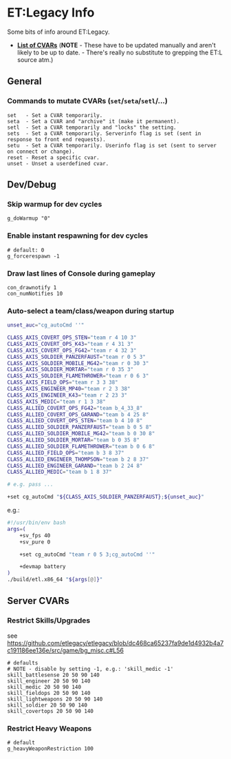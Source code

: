 # ET:Legacy Info
Some bits of info around ET:Legacy.

- [**List of CVARs**](https://etlegacy.readthedocs.io/en/latest/cvars.html)
  (**NOTE** - These have to be updated manually and aren't likely to be up to
  date. - There's really no substitute to grepping the ET:L source atm.)

## General
### Commands to mutate CVARs (`set`/`seta`/`setl`/...)
```
set   - Set a CVAR temporarily.
seta  - Set a CVAR and "archive" it (make it permanent).
setl  - Set a CVAR temporarily and "locks" the setting.
sets  - Set a CVAR temporarily. Serverinfo flag is set (sent in response to front end requests).
setu  - Set a CVAR temporarily. Userinfo flag is set (sent to server on connect or change).
reset - Reset a specific cvar.
unset - Unset a userdefined cvar.

```

## Dev/Debug
### Skip warmup for dev cycles
```
g_doWarmup "0"
```

### Enable instant respawning for dev cycles
```
# default: 0
g_forcerespawn -1
```

### Draw last lines of Console during gameplay
```
con_drawnotify 1
con_numNotifies 10
```

### Auto-select a team/class/weapon during startup
```bash
unset_auc="cg_autoCmd ''"

CLASS_AXIS_COVERT_OPS_STEN="team r 4 10 3"
CLASS_AXIS_COVERT_OPS_K43="team r 4 31 3"
CLASS_AXIS_COVERT_OPS_FG42="team r 4 32 3"
CLASS_AXIS_SOLDIER_PANZERFAUST="team r 0 5 3"
CLASS_AXIS_SOLDIER_MOBILE_MG42="team r 0 30 3"
CLASS_AXIS_SOLDIER_MORTAR="team r 0 35 3"
CLASS_AXIS_SOLDIER_FLAMETHROWER="team r 0 6 3"
CLASS_AXIS_FIELD_OPS="team r 3 3 38"
CLASS_AXIS_ENGINEER_MP40="team r 2 3 38"
CLASS_AXIS_ENGINEER_K43="team r 2 23 3"
CLASS_AXIS_MEDIC="team r 1 3 38"
CLASS_ALLIED_COVERT_OPS_FG42="team b_4_33_8"
CLASS_ALLIED_COVERT_OPS_GARAND="team b 4 25 8"
CLASS_ALLIED_COVERT_OPS_STEN="team b 4 10 8"
CLASS_ALLIED_SOLDIER_PANZERFAUST="team b 0 5 8"
CLASS_ALLIED_SOLDIER_MOBILE_MG42="team b 0 30 8"
CLASS_ALLIED_SOLDIER_MORTAR="team b 0 35 8"
CLASS_ALLIED_SOLDIER_FLAMETHROWER="team b 0 6 8"
CLASS_ALLIED_FIELD_OPS="team b 3 8 37"
CLASS_ALLIED_ENGINEER_THOMPSON="team b 2 8 37"
CLASS_ALLIED_ENGINEER_GARAND="team b 2 24 8"
CLASS_ALLIED_MEDIC="team b 1 8 37"

# e.g. pass ...

+set cg_autoCmd "${CLASS_AXIS_SOLDIER_PANZERFAUST};${unset_auc}"
```

e.g.:
```bash
#!/usr/bin/env bash
args=(
    +sv_fps 40
    +sv_pure 0

    +set cg_autoCmd "team r 0 5 3;cg_autoCmd ''"

    +devmap battery
)
./build/etl.x86_64 "${args[@]}"
```

## Server CVARs
### Restrict Skills/Upgrades
see <https://github.com/etlegacy/etlegacy/blob/dc468ca65237fa9de1d4932b4a7c191186ee136e/src/game/bg_misc.c#L56>
```
# defaults
# NOTE - disable by setting -1, e.g.: 'skill_medic -1'
skill_battlesense 20 50 90 140
skill_engineer 20 50 90 140
skill_medic 20 50 90 140
skill_fieldops 20 50 90 140
skill_lightweapons 20 50 90 140
skill_soldier 20 50 90 140
skill_covertops 20 50 90 140
```
### Restrict Heavy Weapons
```
# default
g_heavyWeaponRestriction 100
```

